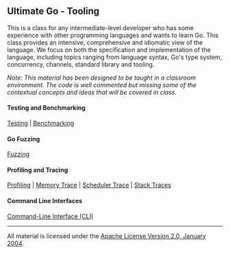 ## Ultimate Go - Tooling
This is a class for any intermediate-level developer who has some experience with other programming languages and wants to learn Go. This class provides an intensive, comprehensive and idiomatic view of the language. We focus on both the specification and implementation of the language, including topics ranging from language syntax, Go's type system, concurrency, channels, standard library and tooling.

*Note: This material has been designed to be taught in a classroom environment. The code is well commented but missing some of the contextual concepts and ideas that will be covered in class.*

#### Testing and Benchmarking
[Testing](../../../topics/testing/README.md) | 
[Benchmarking](../../../topics/benchmarking/README.md)

#### Go Fuzzing
[Fuzzing](../../../topics/fuzzing/README.md)

#### Profiling and Tracing
[Profiling](../../../topics/profiling/README.md) | 
[Memory Trace](../../../topics/memory_trace/README.md) | 
[Scheduler Trace](../../../topics/sched_trace/README.md) | 
[Stack Traces](../../../topics/stack_trace/README.md)

#### Command Line Interfaces
[Command-Line Interface (CLI)](../../../topics/cli/README.md)
___
All material is licensed under the [Apache License Version 2.0, January 2004](http://www.apache.org/licenses/LICENSE-2.0).
